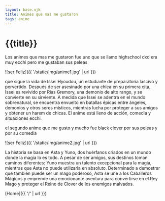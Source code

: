 ```yaml
---
layout: base.njk
title: Animes que mas me gustaron
tags: anime
---
```


# {{title}}

Los animes que mas me gustaron fue uno que se llamo highschool dxd era muy ecchi pero me gustaban sus peleas 

![ser Feliz]({{ '/static/img/anime1.jpg' | url }})

que sigue la vida de Issei Hyoudou, un estudiante de preparatoria lascivo y pervertido. Después de ser asesinado por una chica en su primera cita, Issei es revivido por Rias Gremory, una demonio de alto rango, y se convierte en su sirviente. A medida que Issei se adentra en el mundo sobrenatural, se encuentra envuelto en batallas épicas entre ángeles, demonios y otros seres místicos, mientras lucha por proteger a sus amigos y obtener un harem de chicas. El anime está lleno de acción, comedia y situaciones ecchi.

el segundo anime que me gusto y mucho fue black clover por sus peleas y por su comedia 

![ser Feliz]({{ '/static/img/anime2.jpg' | url }})

La historia se basa en Asta y Yuno, dos huérfanos criados en un mundo donde la magia lo es todo. A pesar de ser amigos, sus destinos toman caminos diferentes: Yuno muestra un talento excepcional para la magia, mientras que Asta no puede utilizarla en absoluto. Determinado a demostrar que también puede ser un mago poderoso, Asta se une a los Caballeros Mágicos y emprende una emocionante aventura para convertirse en el Rey Mago y proteger el Reino de Clover de los enemigos malvados.

[Home]({{ '/' | url }})
